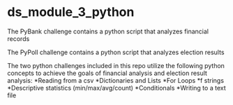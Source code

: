 # ds_module_3_python
The PyBank challenge contains a python script that analyzes financial records

The PyPoll challenge contains a python script that analyzes election results


The two python challenges included in this repo utilize the following python concepts to achieve the goals of financial analysis and election result analysis:
*Reading from a csv
*Dictionaries and Lists
*For Loops
*f strings
*Descriptive statistics (min/max/avg/count)
*Conditionals
*Writing to a text file